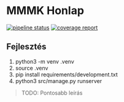 # MMMK Honlap

[![pipeline status](https://git.sch.bme.hu/kszk/devteam/mmmk/badges/master/pipeline.svg)](https://git.sch.bme.hu/kszk/devteam/mmmk/commits/master)
[![coverage report](https://git.sch.bme.hu/kszk/devteam/mmmk/badges/master/coverage.svg)](https://git.sch.bme.hu/kszk/devteam/mmmk/commits/master)

## Fejlesztés

1. python3 -m venv .venv
2. source .venv
3. pip install requirements/development.txt
4. python3 src/manage.py runserver

> TODO: Pontosabb leírás
